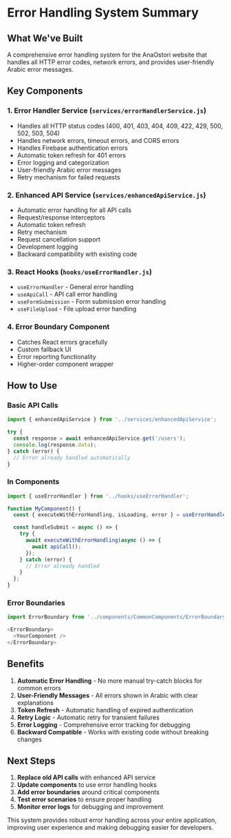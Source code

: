 # Error Handling System Summary

## What We've Built

A comprehensive error handling system for the AnaOstori website that handles all HTTP error codes, network errors, and provides user-friendly Arabic error messages.

## Key Components

### 1. Error Handler Service (`services/errorHandlerService.js`)
- Handles all HTTP status codes (400, 401, 403, 404, 409, 422, 429, 500, 502, 503, 504)
- Handles network errors, timeout errors, and CORS errors
- Handles Firebase authentication errors
- Automatic token refresh for 401 errors
- Error logging and categorization
- User-friendly Arabic error messages
- Retry mechanism for failed requests

### 2. Enhanced API Service (`services/enhancedApiService.js`)
- Automatic error handling for all API calls
- Request/response interceptors
- Automatic token refresh
- Retry mechanism
- Request cancellation support
- Development logging
- Backward compatibility with existing code

### 3. React Hooks (`hooks/useErrorHandler.js`)
- `useErrorHandler` - General error handling
- `useApiCall` - API call error handling
- `useFormSubmission` - Form submission error handling
- `useFileUpload` - File upload error handling

### 4. Error Boundary Component
- Catches React errors gracefully
- Custom fallback UI
- Error reporting functionality
- Higher-order component wrapper

## How to Use

### Basic API Calls
```javascript
import { enhancedApiService } from '../services/enhancedApiService';

try {
  const response = await enhancedApiService.get('/users');
  console.log(response.data);
} catch (error) {
  // Error already handled automatically
}
```

### In Components
```javascript
import { useErrorHandler } from '../hooks/useErrorHandler';

function MyComponent() {
  const { executeWithErrorHandling, isLoading, error } = useErrorHandler();

  const handleSubmit = async () => {
    try {
      await executeWithErrorHandling(async () => {
        await apiCall();
      });
    } catch (error) {
      // Error already handled
    }
  };
}
```

### Error Boundaries
```javascript
import ErrorBoundary from '../components/CommonComponents/ErrorBoundary/ErrorBoundary';

<ErrorBoundary>
  <YourComponent />
</ErrorBoundary>
```

## Benefits

1. **Automatic Error Handling** - No more manual try-catch blocks for common errors
2. **User-Friendly Messages** - All errors shown in Arabic with clear explanations
3. **Token Refresh** - Automatic handling of expired authentication
4. **Retry Logic** - Automatic retry for transient failures
5. **Error Logging** - Comprehensive error tracking for debugging
6. **Backward Compatible** - Works with existing code without breaking changes

## Next Steps

1. **Replace old API calls** with enhanced API service
2. **Update components** to use error handling hooks
3. **Add error boundaries** around critical components
4. **Test error scenarios** to ensure proper handling
5. **Monitor error logs** for debugging and improvement

This system provides robust error handling across your entire application, improving user experience and making debugging easier for developers.
